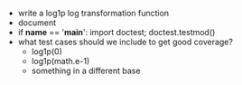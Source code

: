 * write a log1p log transformation function
* document
* if __name__ == '__main__': import doctest; doctest.testmod()
* what test cases should we include to get good coverage?
    * log1p(0)
    * log1p(math.e-1)
    * something in a different base